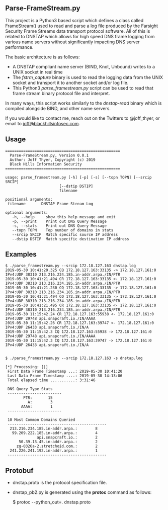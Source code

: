 ## Parse-FrameStream.py

This project is a Python3 based script which defines a class
called FrameStream() used to read and parse a log file produced
by the Farsight Security Frame Streams data transport protocol
software.   All of this is related to DNSTAP which allows for
high speed DNS frame logging from various name servers without
significantly impacting DNS server performance.

The basic architecture is as follows:
* A DNSTAP compliant name server (BIND, Knot, Unbound) writes to a UNIX socket in real time
* The *fstrm_capture* binary is used to read the logging data from the UNIX socket and transport it to another socket and/or log file.
* This Python3 *parse_framestream.py* script can be used to read that frame stream binary protocol file and interpret.

In many ways, this script works similarly to the *dnstap-read* binary which
is compiled alongside BIND, and other name servers. 

If you would like to contact me, reach out on the Twitters to @joff_thyer, or email to joff@blackhillsinfosec.com.

## Usage

    ===================================================
      Parse-FrameStream.py, Version 0.0.1
      Author: Joff Thyer, Copyright (c) 2019
      Black Hills Information Security
    ===================================================

    usage: parse_framestream.py [-h] [-p] [-s] [--topn TOPN] [--srcip SRCIP]
                            [--dstip DSTIP]
                            filename

    positional arguments:
     filename       DNSTAP Frame Stream Log

    optional arguments:
       -h, --help     show this help message and exit
       -p, --print    Print out DNS Query Message
       -s, --stats    Print out DNS Query Message
       --topn TOPN    Top number of domains in stats
       --srcip SRCIP  Match specific source IP address
       --dstip DSTIP  Match specific destination IP address

## Examples

    $ ./parse_framestream.py --srcip 172.18.127.163 dnstap.log
    2019-05-30 10:41:20.325 CQ 172.18.127.163:33135 -> 172.18.127.161:0 IPv4:UDP 38310 213.216.234.185.in-addr.arpa./IN/PTR
    2019-05-30 10:41:21.494 CR 172.18.127.163:33135 <- 172.18.127.161:0 IPv4:UDP 38310 213.216.234.185.in-addr.arpa./IN/PTR
    2019-05-30 10:41:21.230 CQ 172.18.127.163:33135 -> 172.18.127.161:0 IPv4:UDP 38310 213.216.234.185.in-addr.arpa./IN/PTR
    2019-05-30 10:41:21.494 CQ 172.18.127.163:33135 -> 172.18.127.161:0 IPv4:UDP 38310 213.216.234.185.in-addr.arpa./IN/PTR
    2019-05-30 10:41:21.495 CR 172.18.127.163:33135 <- 172.18.127.161:0 IPv4:UDP 38310 213.216.234.185.in-addr.arpa./IN/PTR
    2019-05-30 11:15:42.24 CR 172.18.127.163:55938 <- 172.18.127.161:0 IPv4:UDP 29748 api.snapcraft.io./IN/AAAA
    2019-05-30 11:15:42.26 CR 172.18.127.163:39747 <- 172.18.127.161:0 IPv4:UDP 26433 api.snapcraft.io./IN/A
    2019-05-30 11:15:42.3 CQ 172.18.127.163:55938 -> 172.18.127.161:0 IPv4:UDP 29748 api.snapcraft.io./IN/AAAA
    2019-05-30 11:15:42.3 CQ 172.18.127.163:39747 -> 172.18.127.161:0 IPv4:UDP 26433 api.snapcraft.io./IN/A


    $ ./parse_framestream.py --srcip 172.18.127.163 -s dnstap.log

    [*] Processing: [|]
     First Data Frame Timestamp ...: 2019-05-30 10:41:20
     Last Data Frame Timestamp ....: 2019-05-30 14:13:06
     Total elapsed time ...........: 3:31:46

     DNS Query Type Stats
     ------------------------
            PTR:       15
              A:        3
           AAAA:        1
     ------------------------

     10 Most Common Domains Queried
     --------------------------------------------
      213.216.234.185.in-addr.arpa.:        8
       99.209.222.185.in-addr.arpa.:        4
                  api.snapcraft.io.:        2
          50.39.13.45.in-addr.arpa.:        2
         zg-0326a-2.stretchoid.com.:        2
      241.226.241.192.in-addr.arpa.:        1
     --------------------------------------------

## Protobuf

* dnstap.proto is the protocol specification file.
* dnstap_pb2.py is generated using the **protoc** command as follows:

    $ protoc --python_out=. dnstap.proto


